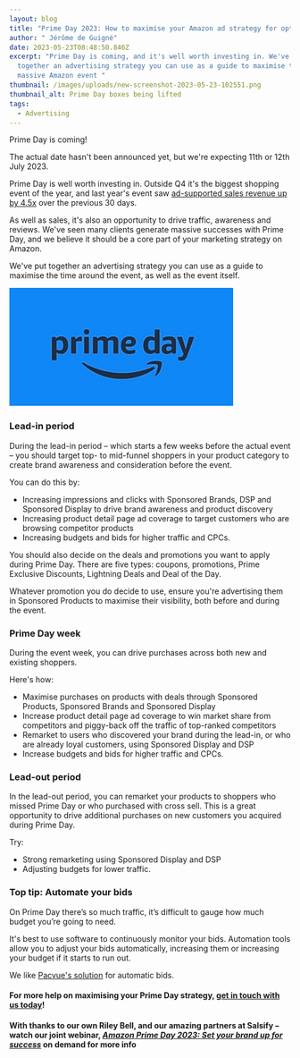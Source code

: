 ```yaml
---
layout: blog
title: "Prime Day 2023: How to maximise your Amazon ad strategy for optimum sales"
author: " Jérôme de Guigné"
date: 2023-05-23T08:48:50.846Z
excerpt: "Prime Day is coming, and it's well worth investing in. We've put
  together an advertising strategy you can use as a guide to maximise the
  massive Amazon event "
thumbnail: /images/uploads/new-screenshot-2023-05-23-102551.png
thumbnail_alt: Prime Day boxes being lifted
tags:
  - Advertising
---
```

<!--StartFragment-->

Prime Day is coming!

The actual date hasn't been announced yet, but we're expecting 11th or 12th July 2023.

Prime Day is well worth investing in. Outside Q4 it's the biggest shopping event of the year, and last year's event saw [ad-supported sales revenue up by 4.5x](https://skai.io/blog/prime-day-2022-results/) over the previous 30 days.

As well as sales, it's also an opportunity to drive traffic, awareness and reviews. We've seen many clients generate massive successes with Prime Day, and we believe it should be a core part of your marketing strategy on Amazon.

We've put together an advertising strategy you can use as a guide to maximise the time around the event, as well as the event itself.

![Prime Day logo](/images/uploads/prime-day.png "Prime Day logo")

### Lead-in period

During the lead-in period – which starts a few weeks before the actual event – you should target top- to mid-funnel shoppers in your product category to create brand awareness and consideration before the event.

You can do this by:

* Increasing impressions and clicks with Sponsored Brands, DSP and Sponsored Display to drive brand awareness and product discovery
* Increasing product detail page ad coverage to target customers who are browsing competitor products
* Increasing budgets and bids for higher traffic and CPCs.

You should also decide on the deals and promotions you want to apply during Prime Day. There are five types: coupons, promotions, Prime Exclusive Discounts, Lightning Deals and Deal of the Day.

Whatever promotion you do decide to use, ensure you're advertising them in Sponsored Products to maximise their visibility, both before and during the event.

### Prime Day week

During the event week, you can drive purchases across both new and existing shoppers.

Here's how:

* Maximise purchases on products with deals through Sponsored Products, Sponsored Brands and Sponsored Display
* Increase product detail page ad coverage to win market share from competitors and piggy-back off the traffic of top-ranked competitors
* Remarket to users who discovered your brand during the lead-in, or who are already loyal customers, using Sponsored Display and DSP
* Increase budgets and bids for higher traffic and CPCs.

### Lead-out period

In the lead-out period, you can remarket your products to shoppers who missed Prime Day or who purchased with cross sell. This is a great opportunity to drive additional purchases on new customers you acquired during Prime Day.

Try:

* Strong remarketing using Sponsored Display and DSP
* Adjusting budgets for lower traffic.

### Top tip: Automate your bids

On Prime Day there’s so much traffic, it’s difficult to gauge how much budget you’re going to need.

It's best to use software to continuously monitor your bids. Automation tools allow you to adjust your bids automatically, increasing them or increasing your budget if it starts to run out.

We like [Pacvue's solution](https://www.pacvue.com/solutions/pacvue-platform) for automatic bids.



#### For more help on maximising your Prime Day strategy, [get in touch with us today](https://e-comas.com/contact.html)!

#### With thanks to our own Riley Bell, and our amazing partners at Salsify – watch our joint webinar, *[Amazon Prime Day 2023: Set your brand up for success](https://www.salsify.com/resources/webinar/amazon-prime-day-23?reg_source=referral-ecomas-unpaid-WBR-EMEA-ALL-2023-05-22-Amazon-Prime-Day&utm_medium=referral&utm_source=ecomas&utm_campaign=WBR-EMEA-ALL-2023-05-22-Amazon-Prime-Day)* on demand for more info

<!--EndFragment-->